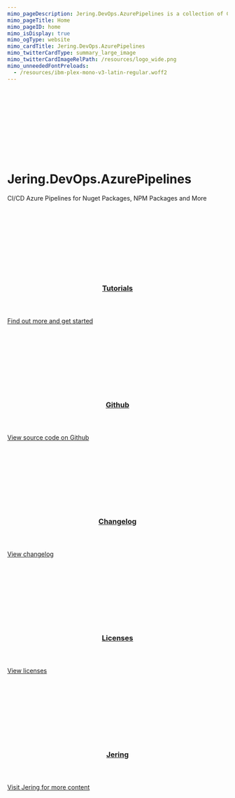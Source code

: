 ```yaml
---
mimo_pageDescription: Jering.DevOps.AzurePipelines is a collection of CI/CD Azure Pipelines for Nuget Packages, NPM Packages and more.
mimo_pageTitle: Home
mimo_pageID: home
mimo_isDisplay: true
mimo_ogType: website
mimo_cardTitle: Jering.DevOps.AzurePipelines
mimo_twitterCardType: summary_large_image
mimo_twitterCardImageRelPath: /resources/logo_wide.png
mimo_unneededFontPreloads:
  - /resources/ibm-plex-mono-v3-latin-regular.woff2
---
```


<div class="banner-small">
    <div class="banner-background">
        <svg>
            <use xlink:href="#material-design-build" />
        </svg>
    </div>
    <h1>Jering.<wbr>DevOps.<wbr>AzurePipelines</h1>
    <!-- Use p so it is used in search snippet -->
    <p>CI/CD Azure Pipelines for Nuget Packages, NPM Packages and More</p>
</div>
<div class="content">
    <div class="card-set card-small">
        <section class="card">
            <div class="card-background">
                <svg>
                    <use xlink:href="#material-design-library-books" />
                </svg>
            </div>
            <a href="/tutorials/introduction" class="card-body">
                <header>
                    <h3>Tutorials</h3>
                </header>
                <span class="card-content">Find out more and get started</span>
                <footer></footer>
            </a>
        </section>
        <section class="card">
            <div class="card-background">
                <svg>
                    <use xlink:href="#ion-icons-logo-github" />
                </svg>
            </div>
            <a href="https://github.com/JeringTech/DevOps.AzurePipelines" class="card-body">
                <header>
                    <h3>Github</h3>
                </header>
                <span class="card-content">View source code on Github</span>
                <footer></footer>
            </a>
        </section>
        <section class="card">
            <div class="card-background">
                <svg>
                    <use xlink:href="#material-design-change-history" />
                </svg>
            </div>
            <a href="/changelog" class="card-body">
                <header>
                    <h3>Changelog</h3>
                </header>
                <span class="card-content">View changelog</span>
                <footer></footer>
            </a>
        </section>
        <section class="card">
            <div class="card-background">
                <svg>
                    <use xlink:href="#material-design-gavel" />
                </svg>
            </div>
            <a href="/licenses" class="card-body">
                <header>
                    <h3>Licenses</h3>
                </header>
                <span class="card-content">View licenses</span>
                <footer></footer>
            </a>
        </section>
<!--
        <section class="card">
            <div class="card-background">
                <svg>
                    <use xlink:href="#custom-logo-psgallery" />
                </svg>
            </div>
            <a href="" class="card-body">
                <header>
                    <h3>PowerShell Gallery</h3>
                </header>
                <span class="card-content">View on PowerShell Gallery</span>
                <footer></footer>
            </a>
        </section>
-->
        <section id="card-jering" class="card">
            <div class="card-background">
                <svg>
                    <use xlink:href="#logo" />
                </svg>
            </div>
            <a href="https://www.jering.tech" class="card-body">
                <header>
                    <h3>Jering</h3>
                </header>
                <span class="card-content">Visit Jering for more content</span>
                <footer></footer>
            </a>
        </section>
    </div>
</div>